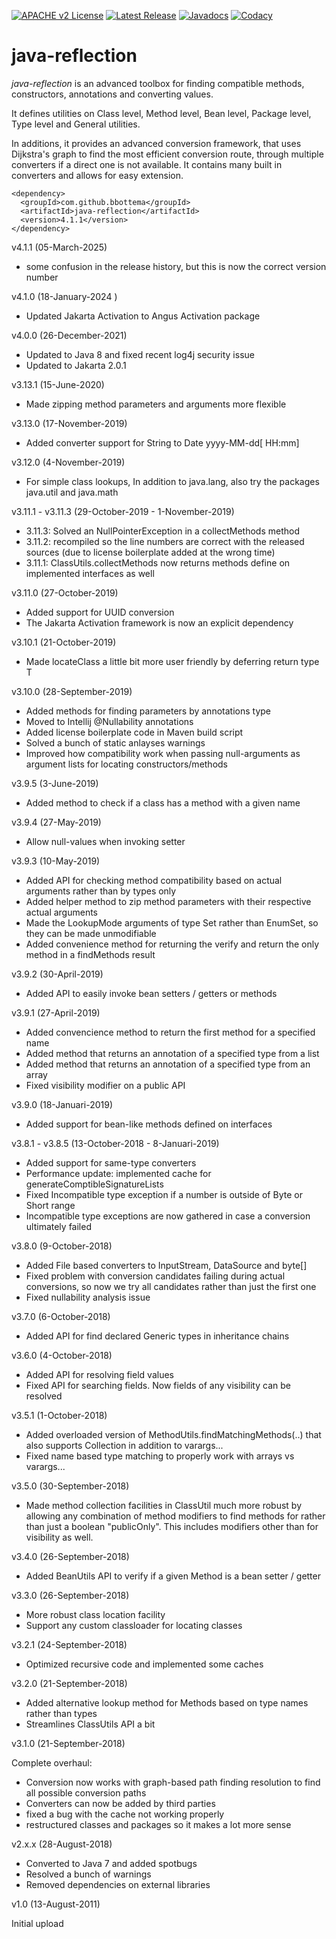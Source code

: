 [![APACHE v2 License](https://img.shields.io/badge/license-apachev2-blue.svg?style=flat)](LICENSE-2.0.txt) 
[![Latest Release](https://img.shields.io/maven-central/v/com.github.bbottema/java-reflection.svg?style=flat)](http://search.maven.org/#search%7Cgav%7C1%7Cg%3A%22com.github.bbottema%22%20AND%20a%3A%22java-reflection%22) 
[![Javadocs](http://www.javadoc.io/badge/com.github.bbottema/java-reflection.svg)](http://www.javadoc.io/doc/com.github.bbottema/java-reflection)
[![Codacy](https://img.shields.io/codacy/grade/d04a57e7f3184b47962e2666419683a1.svg?style=flat)](https://www.codacy.com/app/b-bottema/java-reflection)

# java-reflection
*java-reflection* is an advanced toolbox for finding compatible methods, constructors, annotations and converting values.

It defines utilities on Class level, Method level, Bean level, Package level, Type level and General utilities.

In additions, it provides an advanced conversion framework, that uses Dijkstra's graph to find the most efficient conversion route,
through multiple converters if a direct one is not available. It contains many built in converters and allows for easy extension.

```
<dependency>
  <groupId>com.github.bbottema</groupId>
  <artifactId>java-reflection</artifactId>
  <version>4.1.1</version>
</dependency>
```

v4.1.1 (05-March-2025)

- some confusion in the release history, but this is now the correct version number


v4.1.0 (18-January-2024 )

- Updated Jakarta Activation to Angus Activation package


v4.0.0 (26-December-2021)

- Updated to Java 8 and fixed recent log4j security issue
- Updated to Jakarta 2.0.1


v3.13.1 (15-June-2020)

- Made zipping method parameters and arguments more flexible


v3.13.0 (17-November-2019)

- Added converter support for String to Date yyyy-MM-dd[ HH:mm]


v3.12.0 (4-November-2019)

- For simple class lookups, In addition to java.lang, also try the packages java.util and java.math


v3.11.1 - v3.11.3 (29-October-2019 - 1-November-2019)

- 3.11.3: Solved an NullPointerException in a collectMethods method
- 3.11.2: recompiled so the line numbers are correct with the released sources (due to license boilerplate added at the wrong time)
- 3.11.1: ClassUtils.collectMethods now returns methods define on implemented interfaces as well


v3.11.0 (27-October-2019)

- Added support for UUID conversion
- The Jakarta Activation framework is now an explicit dependency


v3.10.1 (21-October-2019)

- Made locateClass a little bit more user friendly by deferring return type T


v3.10.0 (28-September-2019)

- Added methods for finding parameters by annotations type
- Moved to Intellij @Nullability annotations
- Added license boilerplate code in Maven build script
- Solved a bunch of static anlayses warnings
- Improved how compatibility work when passing null-arguments as argument lists for locating constructors/methods


v3.9.5 (3-June-2019)

- Added method to check if a class has a method with a given name


v3.9.4 (27-May-2019)

- Allow null-values when invoking setter


v3.9.3 (10-May-2019)

- Added API for checking method compatibility based on actual arguments rather than by types only
- Added helper method to zip method parameters with their respective actual arguments
- Made the LookupMode arguments of type Set rather than EnumSet, so they can be made unmodifiable
- Added convenience method for returning the verify and return the only method in a findMethods result


v3.9.2 (30-April-2019)

- Added API to easily invoke bean setters / getters or methods


v3.9.1 (27-April-2019)

- Added convencience method to return the first method for a specified name
- Added method that returns an annotation of a specified type from a list
- Added method that returns an annotation of a specified type from an array
- Fixed visibility modifier on a public API


v3.9.0 (18-Januari-2019)

- Added support for bean-like methods defined on interfaces


v3.8.1 - v3.8.5 (13-October-2018 - 8-Januari-2019)

- Added support for same-type converters
- Performance update: implemented cache for generateComptibleSignatureLists
- Fixed Incompatible type exception if a number is outside of Byte or Short range
- Incompatible type exceptions are now gathered in case a conversion ultimately failed


v3.8.0 (9-October-2018)

- Added File based converters to InputStream, DataSource and byte[]
- Fixed problem with conversion candidates failing during actual conversions, so now we try all candidates rather than just the first one
- Fixed nullability analysis issue


v3.7.0 (6-October-2018)

- Added API for find declared Generic types in inheritance chains


v3.6.0 (4-October-2018)

- Added API for resolving field values
- Fixed API for searching fields. Now fields of any visibility can be resolved


v3.5.1 (1-October-2018)

- Added overloaded version of MethodUtils.findMatchingMethods(..) that also supports Collection in addition to varargs...
- Fixed name based type matching to properly work with arrays vs varargs...


v3.5.0 (30-September-2018)

- Made method collection facilities in ClassUtil much more robust by allowing any combination of method modifiers to find methods for rather than just
 a boolean "publicOnly". This includes modifiers other than for visibility as well.


v3.4.0 (26-September-2018)

- Added BeanUtils API to verify if a given Method is a bean setter / getter


v3.3.0 (26-September-2018)

- More robust class location facility
- Support any custom classloader for locating classes


v3.2.1 (24-September-2018)

- Optimized recursive code and implemented some caches


v3.2.0 (21-September-2018)

- Added alternative lookup method for Methods based on type names rather than types
- Streamlines ClassUtils API a bit


v3.1.0 (21-September-2018)

Complete overhaul:
- Conversion now works with graph-based path finding resolution to find all possible conversion paths
- Converters can now be added by third parties
- fixed a bug with the cache not working properly
- restructured classes and packages so it makes a lot more sense


v2.x.x (28-August-2018)

- Converted to Java 7 and added spotbugs
- Resolved a bunch of warnings
- Removed dependencies on external libraries


v1.0 (13-August-2011)

Initial upload